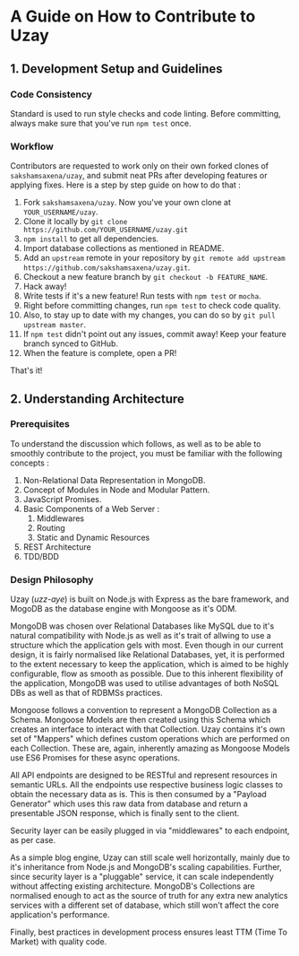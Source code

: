 # A Guide on How to Contribute to Uzay

## 1. Development Setup and Guidelines

### Code Consistency

Standard is used to run style checks and code linting. Before committing, always make sure that you've run `npm test` once.

### Workflow

Contributors are requested to work only on their own forked clones of `sakshamsaxena/uzay`, and submit neat PRs after developing features or applying fixes. Here is a step by step guide on how to do that :

1. Fork `sakshamsaxena/uzay`. Now you've your own clone at `YOUR_USERNAME/uzay`.
2. Clone it locally by `git clone https://github.com/YOUR_USERNAME/uzay.git`
3. `npm install` to get all dependencies.
4. Import database collections as mentioned in README.
5. Add an `upstream` remote in your repository by `git remote add upstream https://github.com/sakshamsaxena/uzay.git`. 
6. Checkout a new feature branch by `git checkout -b FEATURE_NAME`.
7. Hack away!
8. Write tests if it's a new feature! Run tests with `npm test` or `mocha`.
9. Right before committing changes, run `npm test` to check code quality.
10. Also, to stay up to date with my changes, you can do so by `git pull upstream master`. 
11. If `npm test` didn't point out any issues, commit away! Keep your feature branch synced to GitHub. 
12. When the feature is complete, open a PR!

That's it!

## 2. Understanding Architecture

### Prerequisites

To understand the discussion which follows, as well as to be able to smoothly contribute to the project, you must be familiar with the following concepts :

1. Non-Relational Data Representation in MongoDB.
2. Concept of Modules in Node and Modular Pattern.
3. JavaScript Promises.
4. Basic Components of a Web Server : 
	1. Middlewares
	2. Routing
	3. Static and Dynamic Resources
5. REST Architecture
6. TDD/BDD

### Design Philosophy

Uzay (_uzz-aye_) is built on Node.js with Express as the bare framework, and MogoDB as the database engine with Mongoose as it's ODM.

MongoDB was chosen over Relational Databases like MySQL due to it's natural compatibility with Node.js as well as it's trait of allwing to use a structure which the application gels with most. Even though in our current design, it is fairly normalised like Relational Databases, yet, it is performed to the extent necessary to keep the application, which is aimed to be highly configurable, flow as smooth as possible. Due to this inherent flexibility of the application, MongoDB was used to utilise advantages of both NoSQL DBs as well as that of RDBMSs practices.

Mongoose follows a convention to represent a MongoDB Collection as a Schema. Mongoose Models are then created using this Schema which creates an interface to interact with that Collection. Uzay contains it's own set of "Mappers" which defines custom operations which are performed on each Collection. These are, again, inherently amazing as Mongoose Models use ES6 Promises for these async operations.

All API endpoints are designed to be RESTful and represent resources in semantic URLs. All the endpoints use respective business logic classes to obtain the necessary data as is. This is then consumed by a "Payload Generator" which uses this raw data from database and return a presentable JSON response, which is finally sent to the client.

Security layer can be easily plugged in via "middlewares" to each endpoint, as per case.

As a simple blog engine, Uzay can still scale well horizontally, mainly due to it's inheritance from Node.js and MongoDB's scaling capabilities. Further, since security layer is a "pluggable" service, it can scale independently without affecting existing architecture. MongoDB's Collections are normalised enough to act as the source of truth for any extra new analytics services with a different set of database, which still won't affect the core application's performance.

Finally, best practices in development process ensures least TTM (Time To Market) with quality code.
